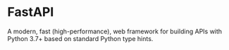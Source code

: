# FastAPI
A modern, fast (high-performance), web framework for building APIs with Python 3.7+ based on standard Python type hints.
